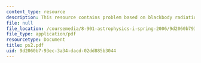```yaml
---
content_type: resource
description: This resource contains problem based on blackbody radiation, Saha equation.
file: null
file_location: /coursemedia/8-901-astrophysics-i-spring-2006/9d2060b793ec3a34dacd02dd885b3044_ps2.pdf
file_type: application/pdf
resourcetype: Document
title: ps2.pdf
uid: 9d2060b7-93ec-3a34-dacd-02dd885b3044
---
```

